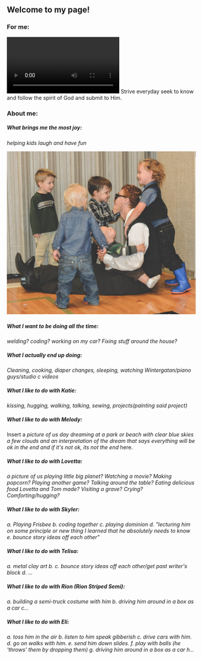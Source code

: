 ## Welcome to my page!

### For me:

![DailyVideotoWatch](assets/videos/strive-360p.mp4)
Strive everyday seek to know and follow the spirit of God and submit to Him.

### About me:

##### What brings me the most joy:

_helping kids laugh and have fun_

![What brings me the most joy](assets/images/Me-kids-cousins.png)

##### What I want to be doing all the time:

_welding? coding? working on my car? Fixing stuff around the house?_

##### What I actually end up doing:

_Cleaning, cooking, diaper changes, sleeping, watching Wintergatan/piano guys/studio c videos_

##### What I like to do with **Katie**:

_kissing, hugging, walking, talking, sewing, projects(painting said project)_

##### What I like to do with **Melody**:

Insert a _picture of us day dreaming at a park or beach with clear blue skies a few clouds and an interpretation of the dream that says everything will be ok in the end and if it's not ok, its not the end_ here.

##### What I like to do with **Lovetta**:

_a picture of us playing little big planet? Watching a movie? Making popcorn? Playing another game? Talking around the table? Eating delicious food Lovetta and Tom made? Visiting a grave? Crying? Comforting/hugging?_

##### What I like to do with **Skyler**:

_a. Playing Frisbee b. coding together c. playing dominion d. "lecturing him on some principle or new thing I learned that he absolutely needs to know e. bounce story ideas off each other"_

##### What I like to do with **Telisa**:

_a. metal clay art b. c. bounce story ideas off each other/get past writer's block d. ..._

##### What I like to do with **Rion** (Rion Striped Semi):

_a. building a semi-truck costume with him b. driving him around in a box as a car c..._

##### What I like to do with **Eli**:

_a. toss him in the air b. listen to him speak gibberish c. drive cars with him. d. go on walks with him. e. send him down slides. f. play with balls (he 'throws' them by dropping them) g. driving him around in a box as a car h..._
